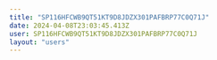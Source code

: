 ```yaml
---
title: "SP116HFCWB9QT51KT9D8JDZX301PAFBRP77C0Q71J"
date: 2024-04-08T23:03:45.413Z
user: SP116HFCWB9QT51KT9D8JDZX301PAFBRP77C0Q71J
layout: "users"
---
```

    